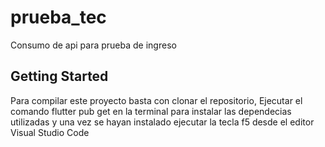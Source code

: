 # prueba_tec

Consumo de api para prueba de ingreso

## Getting Started

Para compilar este proyecto basta con clonar el repositorio,
Ejecutar el comando flutter pub get en la terminal para instalar las dependecias utilizadas
y una vez se hayan instalado ejecutar la tecla f5 desde el editor Visual Studio Code
